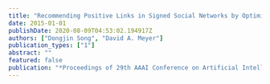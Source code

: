 ```yaml
---
title: "Recommending Positive Links in Signed Social Networks by Optimizing a Generalized AUC"
date: 2015-01-01
publishDate: 2020-08-09T04:53:02.194917Z
authors: ["Dongjin Song", "David A. Meyer"]
publication_types: ["1"]
abstract: ""
featured: false
publication: "*Proceedings of 29th AAAI Conference on Artificial Intelligence (AAAI)*"
---
```


